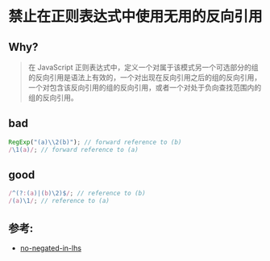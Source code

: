 # 禁止在正则表达式中使用无用的反向引用

## Why?

> 在 JavaScript 正则表达式中，定义一个对属于该模式另一个可选部分的组的反向引用是语法上有效的，一个对出现在反向引用之后的组的反向引用，一个对包含该反向引用的组的反向引用，或者一个对处于负向查找范围内的组的反向引用。

## bad

```js
RegExp("(a)\\2(b)"); // forward reference to (b)
/\1(a)/; // forward reference to (a)
```

## good

```js
/^(?:(a)|(b)\2)$/; // reference to (b)
/(a)\1/; // reference to (a)
```

## 参考:

- [no-negated-in-lhs](https://eslint.org/docs/rules/no-negated-in-lhs)
